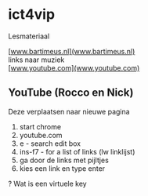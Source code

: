 # ict4vip


Lesmateriaal

[www.bartimeus.nl](www.bartimeus.nl)  
links naar muziek  
[www.youtube.com](www.youtube.com) 
 
 
## YouTube (Rocco en Nick)
Deze verplaatsen naar nieuwe pagina
1. start chrome  
1. youtube.com  
1. e - search edit box  
1. ins-f7 - for a list of links (lw linklijst)  
1. ga door de links met pijltjes  
1. kies een link en type enter  

? Wat is een virtuele key